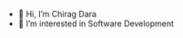 - 👋 Hi, I’m Chirag Dara
- 👀 I’m interested in Software Development

<!---
ChiragDara/ChiragDara is a ✨ special ✨ repository because its `README.md` (this file) appears on your GitHub profile.
You can click the Preview link to take a look at your changes.
--->
